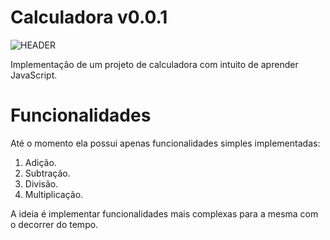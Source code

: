 # Calculadora v0.0.1
![HEADER](https://github.com/diegodallabt/calculator-v0.0.1/blob/main/images/header.png)

Implementação de um projeto de calculadora com intuito de aprender JavaScript.

# Funcionalidades
Até o momento ela possui apenas funcionalidades simples implementadas:

1. Adição.
2. Subtração.
3. Divisão.
4. Multiplicação.

A ideia é implementar funcionalidades mais complexas para a mesma com o decorrer do tempo. 
